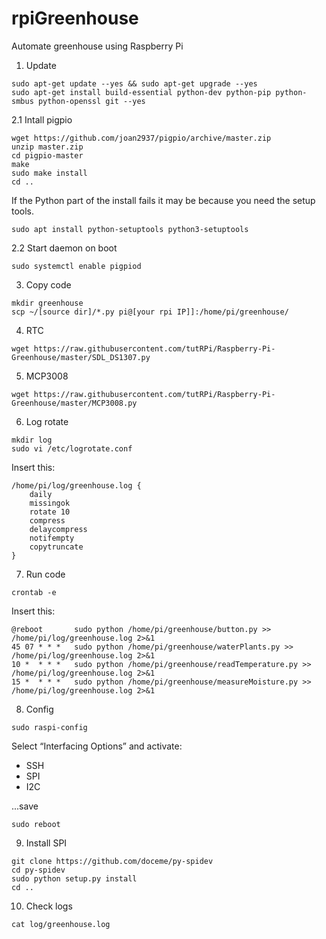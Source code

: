 # rpiGreenhouse
Automate greenhouse using Raspberry Pi

1. Update

```
sudo apt-get update --yes && sudo apt-get upgrade --yes
sudo apt-get install build-essential python-dev python-pip python-smbus python-openssl git --yes
```

2.1 Intall pigpio

```
wget https://github.com/joan2937/pigpio/archive/master.zip
unzip master.zip
cd pigpio-master
make
sudo make install
cd ..
```

If the Python part of the install fails it may be because you need the setup tools.

```
sudo apt install python-setuptools python3-setuptools
```

2.2 Start daemon on boot

```
sudo systemctl enable pigpiod
```

3. Copy code

```
mkdir greenhouse
scp ~/[source dir]/*.py pi@[your rpi IP]]:/home/pi/greenhouse/
```

4. RTC

```
wget https://raw.githubusercontent.com/tutRPi/Raspberry-Pi-Greenhouse/master/SDL_DS1307.py
```

5. MCP3008

```
wget https://raw.githubusercontent.com/tutRPi/Raspberry-Pi-Greenhouse/master/MCP3008.py
```

6. Log rotate

```
mkdir log
sudo vi /etc/logrotate.conf
```

Insert this:

```
/home/pi/log/greenhouse.log {
    daily
    missingok
    rotate 10
    compress
    delaycompress
    notifempty
    copytruncate
}
```

7. Run code

```
crontab -e
```

Insert this:

```
@reboot       sudo python /home/pi/greenhouse/button.py >> /home/pi/log/greenhouse.log 2>&1
45 07 * * *   sudo python /home/pi/greenhouse/waterPlants.py >> /home/pi/log/greenhouse.log 2>&1
10 *  * * *   sudo python /home/pi/greenhouse/readTemperature.py >> /home/pi/log/greenhouse.log 2>&1
15 *  * * *   sudo python /home/pi/greenhouse/measureMoisture.py >> /home/pi/log/greenhouse.log 2>&1
```

8. Config

```
sudo raspi-config

```

Select “Interfacing Options” and activate:
* SSH
* SPI
* I2C

...save

```
sudo reboot
```

9. Install SPI

```
git clone https://github.com/doceme/py-spidev
cd py-spidev
sudo python setup.py install
cd ..
```

10. Check logs

```
cat log/greenhouse.log
```
